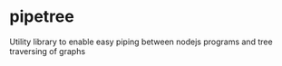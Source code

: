 # pipetree
Utility library to enable easy piping between nodejs programs and tree traversing of graphs
